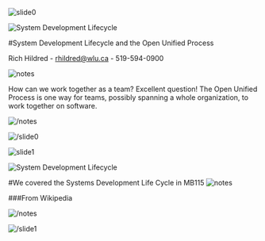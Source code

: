 ![slide0](slidestart://?class="step+slide"+data-x="-1000"+data-y="-1500")

![System Development Lifecycle](https://rhildred.github.io/courses/MB215/sdlc.svg "System Development Lifecycle")

#System Development Lifecycle and the Open Unified Process

Rich Hildred - rhildred@wlu.ca - 519-594-0900

![notes](slidenotestart://)

How can we work together as a team? Excellent question! The Open Unified Process is one way for teams, possibly spanning a whole organization, to work together on software.

![/notes](slidenoteend://)

![/slide0](slideend:://)

![slide1](slidestart://?class="step+slide"+data-x="-1000"+data-y="-800")

![System Development Lifecycle](https://rhildred.github.io/courses/MB215/sdlc.svg "System Development Lifecycle")

#We covered the Systems Development Life Cycle in MB115
![notes](slidenotestart://)

###From Wikipedia



![/notes](slidenoteend://)

![/slide1](slideend:://)

